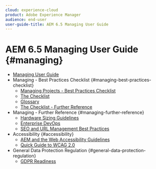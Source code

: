 ```yaml
---
cloud: experience-cloud
product: Adobe Experience Manager
audience: end-user
user-guide-title: AEM 6.5 Managing User Guide
---
```


# AEM 6.5 Managing User Guide {#managing}

+ [Managing User Guide](home.md)
+ Managing - Best Practices Checklist {#managing-best-practices-checklist}
  + [Managing Projects - Best Practices Checklist](best-practices.md)
  + [The Checklist](best-practices-checklist.md)
  + [Glossary](best-practices-glossary.md)
  + [The Checklist - Further Reference](best-practices-further-reference.md)
+ Managing - Further Reference {#managing-further-reference}
  + [Hardware Sizing Guidelines](hardware-sizing-guidelines.md)
  + [Enterprise DevOps](enterprise-devops.md)
  + [SEO and URL Management Best Practices](seo-and-url-management.md)
+ Accessibility {#accessibility}
  + [AEM and the Web Accessibility Guidelines](web-accessibility.md)
  + [Quick Guide to WCAG 2.0](qg-wcag.md)
+ General Data Protection Regulation {#general-data-protection-regulation}
  + [GDPR Readiness](gdpr-compliance.md)